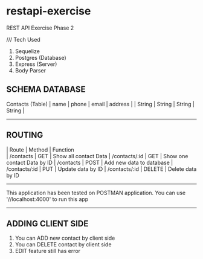# restapi-exercise
REST API Exercise Phase 2

/// Tech Used
1. Sequelize
2. Postgres (Database)
3. Express (Server)
4. Body Parser


SCHEMA DATABASE
------------------------
Contacts (Table)
|   name    |   phone   |   email   |   address   |
|   String  |   String  |   String  |   String    |

------------------------

ROUTING
------------------------
|   Route       |   Method    |     Function     
| /contacts     |    GET      | Show all contact Data
| /contacts/:id |    GET      | Show one contact Data by ID
| /contacts     |    POST     | Add new data to database
| /contacts/:id |    PUT      | Update data by ID
| /contacts/:id |    DELETE   | Delete data by ID

------------------------
This application has been tested on POSTMAN application.
You can use '//localhost:4000' to run this app

------------------------
ADDING CLIENT SIDE
------------------------
1. You can ADD new contact by client side
2. You can DELETE contact by client side
3. EDIT feature still has error